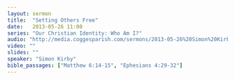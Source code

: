```yaml
---
layout: sermon
title:  "Setting Others Free"
date:   2013-05-26 11:00
series: "Our Christian Identity: Who Am I?"
audio: "http://media.coggesparish.com/sermons/2013-05-26%20Simon%20Kirby.mp3"
video: ""
slides: ""
speaker: "Simon Kirby"
bible_passages: ["Matthew 6:14-15", "Ephesians 4:29-32"]
---
```

